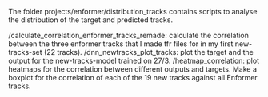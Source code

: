 The folder projects/enformer/distribution_tracks contains scripts to analyse the distribution of the target and predicted tracks.

/calculate_correlation_enformer_tracks_remade: calculate the correlation between the three enformer tracks that I made tfr files for in my first new-tracks-set (22 tracks).
/dnn_newtracks_plot_tracks: plot the target and the output for the new-tracks-model trained on 27/3. 
/heatmap_correlation: plot heatmaps for the correlation between different outputs and targets. Make a boxplot for the correlation of each of the 19 new tracks against all Enformer tracks. 

